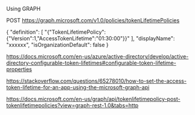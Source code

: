 Using GRAPH 

POST https://graph.microsoft.com/v1.0/policies/tokenLifetimePolicies

{
  "definition": [
    "{\"TokenLifetimePolicy\":{\"Version\":1,\"AccessTokenLifetime\":\"01:30:00\"}}"
  ],
  "displayName": "xxxxxx",
  "isOrganizationDefault": false
}

https://docs.microsoft.com/en-us/azure/active-directory/develop/active-directory-configurable-token-lifetimes#configurable-token-lifetime-properties

https://stackoverflow.com/questions/65278010/how-to-set-the-access-token-lifetime-for-an-app-using-the-microsoft-graph-api

https://docs.microsoft.com/en-us/graph/api/tokenlifetimepolicy-post-tokenlifetimepolicies?view=graph-rest-1.0&tabs=http


